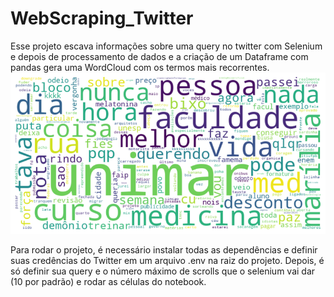 # WebScraping_Twitter
Esse projeto escava informações sobre uma query no twitter com Selenium e depois de processamento de dados e a criação de um Dataframe com pandas gera uma WordCloud com os termos mais recorrentes.
![output](images/output.png)

Para rodar o projeto, é necessário instalar todas as dependências e definir suas credências do Twitter em um arquivo .env na raiz do projeto. Depois, é só definir sua query e o número máximo de scrolls que o selenium vai dar (10 por padrão) e rodar as células do notebook.

